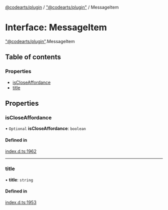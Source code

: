 [@codearts/plugin](../README.md) / ["@codearts/plugin"](../modules/_codearts_plugin_.md) / MessageItem

# Interface: MessageItem

["@codearts/plugin"](../modules/_codearts_plugin_.md).MessageItem

## Table of contents

### Properties

- [isCloseAffordance](codearts_plugin_.MessageItem.md#iscloseaffordance)
- [title](codearts_plugin_.MessageItem.md#title)

## Properties

### isCloseAffordance

• `Optional` **isCloseAffordance**: `boolean`

#### Defined in

[index.d.ts:1962](https://github.com/huaweicloud/cloudide-plugin-api/blob/d4de966/index.d.ts#L1962)

___

### title

• **title**: `string`

#### Defined in

[index.d.ts:1953](https://github.com/huaweicloud/cloudide-plugin-api/blob/d4de966/index.d.ts#L1953)

